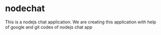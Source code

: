 # nodechat
This is a nodejs chat application.
We are creating this application with help of google and git codes of nodejs chat app

